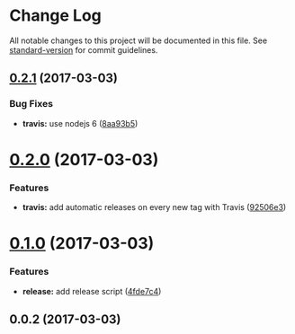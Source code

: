 # Change Log

All notable changes to this project will be documented in this file. See [standard-version](https://github.com/conventional-changelog/standard-version) for commit guidelines.

<a name="0.2.1"></a>
## [0.2.1](https://github.com/yhuard/ecl-example/compare/v0.2.0...v0.2.1) (2017-03-03)


### Bug Fixes

* **travis:** use nodejs 6 ([8aa93b5](https://github.com/yhuard/ecl-example/commit/8aa93b5))



<a name="0.2.0"></a>
# [0.2.0](https://github.com/yhuard/ecl-example/compare/v0.1.0...v0.2.0) (2017-03-03)


### Features

* **travis:** add automatic releases on every new tag with Travis ([92506e3](https://github.com/yhuard/ecl-example/commit/92506e3))



<a name="0.1.0"></a>
# [0.1.0](https://github.com/yhuard/ecl-example/compare/v0.0.2...v0.1.0) (2017-03-03)


### Features

* **release:** add release script ([4fde7c4](https://github.com/yhuard/ecl-example/commit/4fde7c4))



<a name="0.0.2"></a>
## 0.0.2 (2017-03-03)

